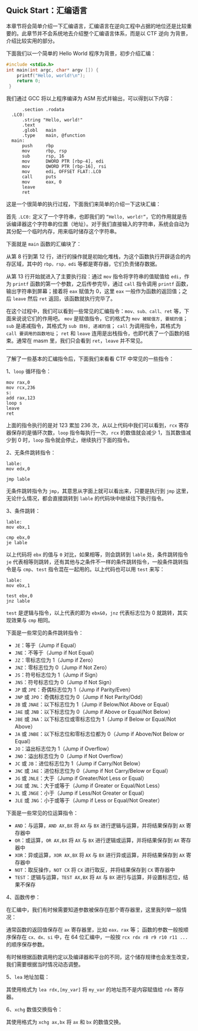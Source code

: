 ## Quick Start：汇编语言

本章节将会简单介绍一下汇编语言，汇编语言在逆向工程中占据的地位还是比较重要的。此章节并不会系统地去介绍整个汇编语言体系，而是以 CTF 逆向 为背景，介绍比较实用的部分。

下面我们以一个简单的 Hello World 程序为背景，初步介绍汇编：

~~~c
#include <stdio.h>
int main(int argc, char* argv []) {
    printf("Hello, world!\n");
    return 0;
 }
~~~

我们通过 GCC 将以上程序编译为 ASM 形式并输出，可以得到以下内容：

~~~assembly
      .section .rodata
  .LC0:
      .string "Hello, world!"
      .text
      .globl   main
      .type    main, @function
  main:
      push     rbp
      mov      rbp, rsp
      sub      rsp, 16
      mov      DWORD PTR [rbp-4], edi
      mov      QWORD PTR [rbp-16], rsi
      mov      edi, OFFSET FLAT:.LC0
      call     puts
      mov      eax, 0
      leave
      ret
~~~

这是一个很简单的执行过程，下面我们来简单的介绍一下这块汇编：

首先 `.LC0:` 定义了一个字符串，也即我们的 `“Hello, world!”`，它的作用就是告诉编译器这个字符串的位置（地址）。对于我们直接输入的字符串，系统会自动为其分配一个临时内存，用来临时储存这个字符串。

下面就是 `main` 函数的汇编块了：

从第 8 行到第 12 行，进行的操作就是初始化堆栈，为这个函数执行开辟适合的内存区域，其中的 `rbp，rsp，edi` 等都是寄存器，它们负责储存数据。

从第 13 行开始就进入了主要执行段：通过 `mov` 指令将字符串的值赋值给 `edi`，作为 `printf` 函数的第一个参数，之后传参完毕，通过 `call` 指令调用 `printf` 函数，输出字符串到屏幕；接着将 `eax` 赋值为 0，这里 `eax` 一般作为函数的返回值；之后 `leave` 然后 `ret` 返回，该函数就执行完毕了。

在这个过程中，我们可以看到一些常见的汇编指令：`mov、sub、call、ret` 等，下面来说说它们的作用吧。
`mov` 是赋值指令，它的格式为 `mov 被赋值方, 要赋的值`；
`sub` 是递减指令，其格式为 `sub 目标, 递减的值`；
`call` 为调用指令，其格式为 `call 要调用的函数地址`；
`ret` 和 `leave` 连用是出栈指令，也即代表了一个函数的结束。通常在 masm 里，我们只会看到 `ret`，`leave` 并不常见。

------

了解了一些基本的汇编指令后，下面我们来看看 CTF 中常见的一些指令：

1、`loop` 循环指令：

~~~assembly
mov rax,0
mov rcx,236
s:
add rax,123
loop s
leave
ret
~~~

上面的指令执行的是对 123 累加 236 次，从以上代码中我们可以看到，`rcx` 寄存器保存的是循环次数，`loop` 指令每执行一次，`rcx` 的数值就会减少 1，当其数值减少到 0 时，`loop` 指令就会停止，继续执行下面的指令。

2、无条件跳转指令：

~~~assembly
lable:
mov edx,0

jmp lable
~~~

无条件跳转指令为 `jmp`，其意思从字面上就可以看出来，只要是执行到 `jmp` 这里，无论什么情况，都会直接跳转到 `lable` 的代码块中继续往下执行指令。

3、条件跳转：

~~~assembly
lable:
mov ebx,1

cmp ebx,0
je lable
~~~

以上代码将 `ebx` 的值与 `0` 对比，如果相等，则会跳转到 `lable` 处，条件跳转指令 `je` 代表相等则跳转，还有其他与之条件不一样的条件跳转指令，一般条件跳转指令是与 `cmp`、`test` 指令混在一起用的。以上代码也可以用 `test` 来写：

~~~assembly
lable:
mov ebx,1

test ebx,0
jnz lable
~~~

`test` 是逻辑与指令，以上代表的即为 `ebx&0`，`jnz` 代表标志位为 0 就跳转，其实现效果与 `cmp` 相同。

下面是一些常见的条件跳转指令：

- `JE`：等于（Jump if Equal）
- `JNE`：不等于（Jump if Not Equal）
- `JZ`：零标志位为 1（Jump if Zero）
- `JNZ`：零标志位为 0（Jump if Not Zero）
- `JS`：符号标志位为 1（Jump if Sign）
- `JNS`：符号标志位为 0（Jump if Not Sign）
- `JP` 或 `JPE`：奇偶标志位为 1（Jump if Parity/Even）
- `JNP` 或 `JPO`：奇偶标志位为 0（Jump if Not Parity/Odd）
- `JB` 或 `JNAE`：以下标志位为 1（Jump if Below/Not Above or Equal）
- `JAE` 或 `JNB`：以下标志位为 0（Jump if Above or Equal/Not Below）
- `JBE` 或 `JNA`：以下标志位或零标志位为 1（Jump if Below or Equal/Not Above）
- `JA` 或 `JNBE`：以下标志位和零标志位都为 0（Jump if Above/Not Below or Equal）
- `JO`：溢出标志位为 1（Jump if Overflow）
- `JNO`：溢出标志位为 0（Jump if Not Overflow）
- `JC` 或 `JB`：进位标志位为 1（Jump if Carry/Not Below）
- `JNC` 或 `JAE`：进位标志位为 0（Jump if Not Carry/Below or Equal）
- `JG` 或 `JNLE`：大于（Jump if Greater/Not Less or Equal）
- `JGE` 或 `JNL`：大于或等于（Jump if Greater or Equal/Not Less）
- `JL` 或 `JNGE`：小于（Jump if Less/Not Greater or Equal）
- `JLE` 或 `JNG`：小于或等于（Jump if Less or Equal/Not Greater）

下面是一些常见的位运算指令：

- `AND`：与运算，`AND AX,BX` 将 `AX` 与 `BX` 进行逻辑与运算，并将结果保存到 `AX` 寄存器中
- `OR`：或运算，`OR AX,BX` 将 `AX` 与 `BX` 进行逻辑或运算，并将结果保存到 `AX` 寄存器中
- `XOR`：异或运算，`XOR AX,BX` 将 `AX` 与 `BX` 进行异或运算，并将结果保存到 `AX` 寄存器中
- `NOT`：取反操作，`NOT CX` 将 `CX` 进行取反，并将结果保存到 `CX` 寄存器中
- `TEST`：逻辑与运算，`TEST AX,BX` 将 `AX` 与 `BX` 进行与运算，并设置标志位，结果不保存

4、函数传参：

在汇编中，我们有时候需要知道参数被保存在那个寄存器里，这里我列举一般情况：

通常函数的返回值保存在 `ax` 寄存器里，比如 `eax，rax` 等；
函数的参数一般按顺序保存在 `cx、dx、si` 中，在 64 位汇编中，一般按 `rcx rdx r8 r9 r10 r11 ...` 的顺序保存参数。

有时候根据函数调用约定以及编译器和平台的不同，这个储存规律也会发生改变，我们需要根据当时情况动态调整。

5、`lea` 地址加载：

其使用格式为 `lea rdx,[my_var]` 将 `my_var` 的地址而不是内容赋值给 `rdx` 寄存器。

6、`xchg` 数值交换指令：

其使用格式为 `xchg ax,bx` 将 `ax` 和 `bx` 的数值交换。